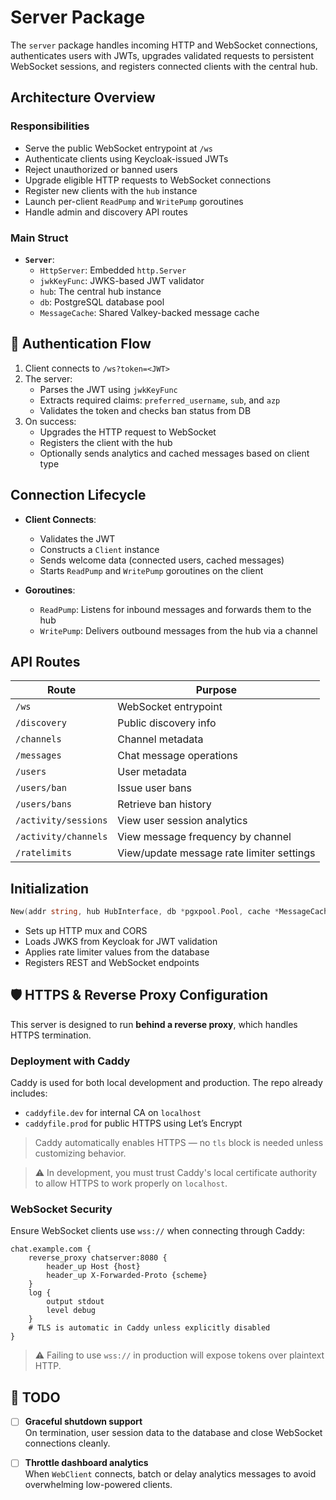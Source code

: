 # Server Package

The `server` package handles incoming HTTP and WebSocket connections, authenticates users with JWTs, upgrades validated requests to persistent WebSocket sessions, and registers connected clients with the central hub.


## Architecture Overview

### Responsibilities

- Serve the public WebSocket entrypoint at `/ws`
- Authenticate clients using Keycloak-issued JWTs
- Reject unauthorized or banned users
- Upgrade eligible HTTP requests to WebSocket connections
- Register new clients with the `hub` instance
- Launch per-client `ReadPump` and `WritePump` goroutines
- Handle admin and discovery API routes


### Main Struct

- **`Server`**:
  - `HttpServer`: Embedded `http.Server`
  - `jwkKeyFunc`: JWKS-based JWT validator
  - `hub`: The central hub instance
  - `db`: PostgreSQL database pool
  - `MessageCache`: Shared Valkey-backed message cache


## 🔐 Authentication Flow

1. Client connects to `/ws?token=<JWT>`
2. The server:
   - Parses the JWT using `jwkKeyFunc`
   - Extracts required claims: `preferred_username`, `sub`, and `azp`
   - Validates the token and checks ban status from DB
3. On success:
   - Upgrades the HTTP request to WebSocket
   - Registers the client with the hub
   - Optionally sends analytics and cached messages based on client type


## Connection Lifecycle

- **Client Connects**:
  - Validates the JWT
  - Constructs a `Client` instance
  - Sends welcome data (connected users, cached messages)
  - Starts `ReadPump` and `WritePump` goroutines on the client

- **Goroutines**:
  - `ReadPump`: Listens for inbound messages and forwards them to the hub
  - `WritePump`: Delivers outbound messages from the hub via a channel


## API Routes

| Route                 | Purpose                                   |
|----------------------|-------------------------------------------|
| `/ws`                | WebSocket entrypoint                      |
| `/discovery`         | Public discovery info                     |
| `/channels`          | Channel metadata                         |
| `/messages`          | Chat message operations                   |
| `/users`             | User metadata                            |
| `/users/ban`         | Issue user bans                          |
| `/users/bans`        | Retrieve ban history                     |
| `/activity/sessions` | View user session analytics              |
| `/activity/channels` | View message frequency by channel        |
| `/ratelimits`        | View/update message rate limiter settings|


## Initialization

```go
New(addr string, hub HubInterface, db *pgxpool.Pool, cache *MessageCache)
```
- Sets up HTTP mux and CORS
- Loads JWKS from Keycloak for JWT validation
- Applies rate limiter values from the database
- Registers REST and WebSocket endpoints


## 🛡️ HTTPS & Reverse Proxy Configuration

This server is designed to run **behind a reverse proxy**, which handles HTTPS termination.


### Deployment with Caddy

Caddy is used for both local development and production. The repo already includes:
- `caddyfile.dev` for internal CA on `localhost`
- `caddyfile.prod` for public HTTPS using Let’s Encrypt

> Caddy automatically enables HTTPS — no `tls` block is needed unless customizing behavior.

> ⚠️ In development, you must trust Caddy's local certificate authority to allow HTTPS to work properly on `localhost`.

### WebSocket Security

Ensure WebSocket clients use `wss://` when connecting through Caddy:

```caddyfile
chat.example.com {
    reverse_proxy chatserver:8080 {
        header_up Host {host}
        header_up X-Forwarded-Proto {scheme}
    }
    log {
        output stdout
        level debug
    }
    # TLS is automatic in Caddy unless explicitly disabled
}
```


> ⚠️ Failing to use `wss://` in production will expose tokens over plaintext HTTP.


## 📝 TODO

- [ ] **Graceful shutdown support**  
      On termination, user session data to the database and close WebSocket connections cleanly.

- [ ] **Throttle dashboard analytics**  
      When `WebClient` connects, batch or delay analytics messages to avoid overwhelming low-powered clients.